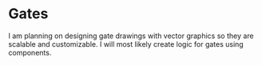 Gates
===

I am planning on designing gate drawings with vector graphics so they are scalable and customizable.  I will most likely create logic for gates using components.
